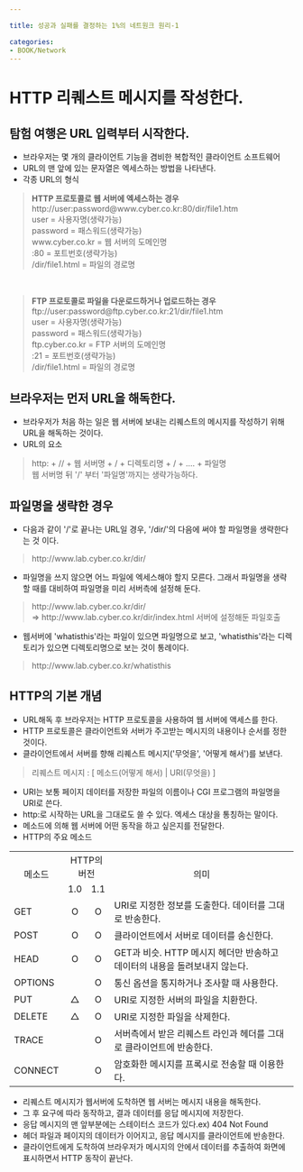 ```yaml
---

title: 성공과 실패를 결정하는 1%의 네트원크 원리-1

categories:
- BOOK/Network
---
```


# HTTP 리퀘스트 메시지를 작성한다.<br/>

## 탐험 여행은 URL 입력부터 시작한다.<br/>

- 브라우저는 몇 개의 클라이언트 기능을 겸비한 복합적인 클라이언트 소프트웨어<br/>
- URL의 맨 앞에 있는 문자열은 엑세스하는 방법을 나타낸다.<br/>
- 각종 URL의 형식
<blockquote><b>HTTP 프로토콜로 웹 서버에 엑세스하는 경우</b><br/>
http://user:password@www.cyber.co.kr:80/dir/file1.htm<br/>
user = 사용자명(생략가능)<br/>
password = 패스워드(생략가능)<br/>
www.cyber.co.kr = 웹 서버의 도메인명<br/>
:80 = 포트번호(생략가능)<br/>
/dir/file1.html = 파일의 경로명
</blockquote><br/>
<blockquote><b>FTP 프로토콜로 파일을 다운로드하거나 업로드하는 경우</b><br/>
ftp://user:password@ftp.cyber.co.kr:21/dir/file1.htm<br/>
user = 사용자명(생략가능)<br/>
password = 패스워드(생략가능)<br/>
ftp.cyber.co.kr = FTP 서버의 도메인명<br/>
:21 = 포트번호(생략가능)<br/>
/dir/file1.html = 파일의 경로명
</blockquote>

## 브라우저는 먼저 URL을 해독한다.<br/>
- 브라우저가 처음 하는 일은 웹 서버에 보내는 리퀘스트의 메시지를 작성하기 위해 URL을 해독하는 것이다.<br/>
- URL의 요소
<blockquote>http: + // + 웹 서버명 + / + 디렉토리명 + / + .... + 파일명<br/>
웹 서버명 뒤 '/' 부터 '파일명'까지는 생략가능하다.
</blockquote>

## 파일명을 생략한 경우<br/>
- 다음과 같이 '/'로 끝나는 URL일 경우, '/dir/'의 다음에 써야 할 파일명을 생략한다는 것 이다.
<blockquote>http://www.lab.cyber.co.kr/dir/
</blockquote>

- 파일명을 쓰지 않으면 어느 파일에 엑세스해야 할지 모른다. 그래서 파일명을 생략할 때를 대비하여 파일명을 미리 서버측에 설정해 둔다.
<blockquote>http://www.lab.cyber.co.kr/dir/<br/>
=> http://www.lab.cyber.co.kr/dir/index.html 서버에 설정해둔 파일호출
</blockquote>

- 웹서버에 'whatisthis'라는 파일이 있으면 파일명으로 보고, 'whatisthis'라는 디렉토리가 있으면 디렉토리명으로 보는 것이 통례이다.
<blockquote>http://www.lab.cyber.co.kr/whatisthis</blockquote>

## HTTP의 기본 개념<br/>
- URL해독 후 브라우저는 HTTP 프로토콜을 사용하여 웹 서버에 액세스를 한다.
- HTTP 프로토콜은 클라이언트와 서버가 주고받는 메시지의 내용이나 순서를 정한 것이다.
- 클라이언트에서 서버를 향해 리퀘스트 메시지('무엇을', '어떻게 해서')를 보낸다.
<blockquote>리퀘스트 메시지 : [ 메소드(어떻게 해서) | URI(무엇을) ]</blockquote>

- URI는 보통 페이지 데이터를 저장한 파일의 이름이나 CGI 프로그램의 파일명을 URI로 쓴다.<br/>
- http:로 시작하는 URL을 그대로도 쓸 수 있다. 엑세스 대상을 통칭하는 말이다.<br/>
- 메소드에 의해 웹 서버에 어떤 동작을 하고 싶은지를 전달한다.<br/>
- HTTP의 주요 메소드
<table>
	<tr>
		<td rowspan="2" width="10%"><center>메소드</center></td>
        <td colspan="2" width="15%"><center>HTTP의 버전</center></td>
        <td rowspan="2" width="75%"><center>의미</center></td>
	</tr>
    <tr>
    	<td><center>1.0</center></td>
        <td><center>1.1</center></td>
    </tr>
    <tr>
    	<td>GET</td>
        <td><center>O</center></td>
        <td><center>O</center></td>
        <td>URI로 지정한 정보를 도출한다. 데이터를 그대로 반송한다.</td>
    </tr>
    <tr>
    	<td>POST</td>
        <td><center>O</center></td>
        <td><center>O</center></td>
        <td>클라이언트에서 서버로 데이터를 송신한다.</td>
    </tr>
    <tr>
    	<td>HEAD</td>
        <td><center>O</center></td>
        <td><center>O</center></td>
        <td>GET과 비슷. HTTP 메시지 헤더만 반송하고 데이터의 내용을 돌려보내지 않는다.</td>
    </tr>
    <tr>
    	<td>OPTIONS</td>
        <td><center></center></td>
        <td><center>O</center></td>
        <td>통신 옵션을 통지하거나 조사할 때 사용한다.</td>
    </tr>
    <tr>
    	<td>PUT</td>
        <td><center>△</center></td>
        <td><center>O</center></td>
        <td>URI로 지정한 서버의 파일을 치환한다.</td>
    </tr>
    <tr>
    	<td>DELETE</td>
        <td><center>△</center></td>
        <td><center>O</center></td>
        <td>URI로 지정한 파일을 삭제한다.</td>
    </tr>
    <tr>
    	<td>TRACE</td>
        <td></td>
        <td><center>O</center></td>
        <td>서버측에서 받은 리퀘스트 라인과 헤더를 그대로 클라이언트에 반송한다.</td>
    </tr>
    <tr>
    	<td>CONNECT</td>
        <td></td>
        <td><center>O</center></td>
        <td>암호화한 메시지를 프록시로 전송할 때 이용한다.</td>
    </tr>
</table>

- 리퀘스트 메시지가 웹서버에 도착하면 웹 서버는 메시지 내용을 해독한다.<br/>
- 그 후 요구에 따라 동작하고, 결과 데이터를 응답 메시지에 저장한다.<br/>
- 응답 메시지의 맨 앞부분에는 스테이터스 코드가 있다.ex) 404 Not Found<br/>
- 헤더 파일과 페이지의 데이터가 이어지고, 응답 메시지를 클라이언트에 반송한다.<br/>
- 클라이언트에게 도착하여 브라우저가 메시지의 안에서 데이터를 추출하여 화면에 표시하면서 HTTP 동작이 끝난다.<br/>